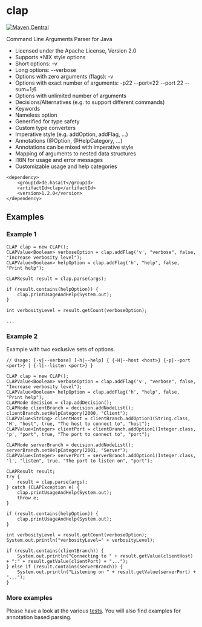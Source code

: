 clap
====

[![Maven Central](https://img.shields.io/maven-central/v/de.hasait/clap.svg?label=Maven%20Central)](http://search.maven.org/#search%7Cga%7C1%7Cg%3A%22de.hasait%22%20AND%20a%3A%22clap%22)

Command Line Arguments Parser for Java

* Licensed under the Apache License, Version 2.0
* Supports *NIX style options
* Short options: -v
* Long options: --verbose
* Options with zero arguments (flags): -v
* Options with exact number of arguments: -p22 --port=22 --port 22 --sum=1;6
* Options with unlimited number of arguments
* Decisions/Alternatives (e.g. to support different commands)
* Keywords
* Nameless option
* Generified for type safety
* Custom type converters
* Imperative style (e.g. addOption, addFlag, ...)
* Annotations (@Option, @HelpCategory, ...)
* Annotations can be mixed with imperative style
* Mapping of arguments to nested data structures
* I18N for usage and error messages
* Customizable usage and help categories

```
<dependency>
    <groupId>de.hasait</groupId>
    <artifactId>clap</artifactId>
    <version>1.2.0</version>
</dependency>
```

## Examples

### Example 1

```
CLAP clap = new CLAP();
CLAPValue<Boolean> verboseOption = clap.addFlag('v', "verbose", false, "Increase verbosity level");
CLAPValue<Boolean> helpOption = clap.addFlag('h', "help", false, "Print help");

CLAPResult result = clap.parse(args);

if (result.contains(helpOption)) {
    clap.printUsageAndHelp(System.out);
}

int verbosityLevel = result.getCount(verboseOption);

...
```

### Example 2

Example with two exclusive sets of options.

```
// Usage: [-v|--verbose] [-h|--help] { {-H|--host <host>} {-p|--port <port>} | {-l|--listen <port>} }

CLAP clap = new CLAP();
CLAPValue<Boolean> verboseOption = clap.addFlag('v', "verbose", false, "Increase verbosity level");
CLAPValue<Boolean> helpOption = clap.addFlag('h', "help", false, "Print help");
CLAPNode decision = clap.addDecision();
CLAPNode clientBranch = decision.addNodeList();
clientBranch.setHelpCategory(2000, "Client");
CLAPValue<String> clientHost = clientBranch.addOption1(String.class, 'H', "host", true, "The host to connect to", "host");
CLAPValue<Integer> clientPort = clientBranch.addOption1(Integer.class, 'p', "port", true, "The port to connect to", "port");

CLAPNode serverBranch = decision.addNodeList();
serverBranch.setHelpCategory(2001, "Server");
CLAPValue<Integer> serverPort = serverBranch.addOption1(Integer.class, 'l', "listen", true, "The port to listen on", "port");

CLAPResult result;
try {
    result = clap.parse(args);
} catch (CLAPException e) {
    clap.printUsageAndHelp(System.out);
    throw e;
}

if (result.contains(helpOption)) {
    clap.printUsageAndHelp(System.out);
}

int verbosityLevel = result.getCount(verboseOption);
System.out.println("verbosityLevel=" + verbosityLevel);

if (result.contains(clientBranch)) {
    System.out.println("Connecting to " + result.getValue(clientHost) + ":" + result.getValue(clientPort) + "...");
} else if (result.contains(serverBranch)) {
    System.out.println("Listening on " + result.getValue(serverPort) + "...");
}

```

### More examples

Please have a look at the various [tests](https://github.com/shasait/clap/tree/master/src/test/java/de/hasait/clap). You will also find
examples for annotation based parsing.
